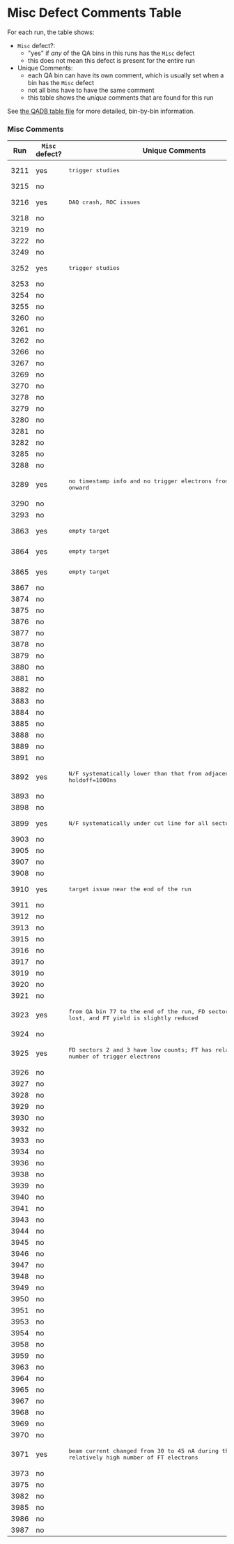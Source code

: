 # Misc Defect Comments Table

For each run, the table shows:
- `Misc` defect?:
  - "yes" if _any_ of the QA bins in this runs has the `Misc` defect
  - this does not mean this defect is present for the entire run
- Unique Comments:
  - each QA bin can have its own comment, which is usually set when a bin has the `Misc` defect
  - not all bins have to have the same comment
  - this table shows the _unique_ comments that are found for this run

See [the QADB table file](qaTree.json.table) for more detailed, bin-by-bin information.

### Misc Comments

| Run | `Misc` defect? | Unique Comments |
| --- | ---            | ---             |
| 3211       | yes   | <pre>trigger studies</pre> |
| 3215       | no    |  |
| 3216       | yes   | <pre>DAQ crash, ROC issues</pre> |
| 3218       | no    |  |
| 3219       | no    |  |
| 3222       | no    |  |
| 3249       | no    |  |
| 3252       | yes   | <pre>trigger studies</pre> |
| 3253       | no    |  |
| 3254       | no    |  |
| 3255       | no    |  |
| 3260       | no    |  |
| 3261       | no    |  |
| 3262       | no    |  |
| 3266       | no    |  |
| 3267       | no    |  |
| 3269       | no    |  |
| 3270       | no    |  |
| 3278       | no    |  |
| 3279       | no    |  |
| 3280       | no    |  |
| 3281       | no    |  |
| 3282       | no    |  |
| 3285       | no    |  |
| 3288       | no    |  |
| 3289       | yes   | <pre>no timestamp info and no trigger electrons from QA bin 36 onward</pre> |
| 3290       | no    |  |
| 3293       | no    |  |
| 3863       | yes   | <pre>empty target</pre> |
| 3864       | yes   | <pre>empty target</pre> |
| 3865       | yes   | <pre>empty target</pre> |
| 3867       | no    |  |
| 3874       | no    |  |
| 3875       | no    |  |
| 3876       | no    |  |
| 3877       | no    |  |
| 3878       | no    |  |
| 3879       | no    |  |
| 3880       | no    |  |
| 3881       | no    |  |
| 3882       | no    |  |
| 3883       | no    |  |
| 3884       | no    |  |
| 3885       | no    |  |
| 3888       | no    |  |
| 3889       | no    |  |
| 3891       | no    |  |
| 3892       | yes   | <pre>N/F systematically lower than that from adjacent runs; DC reg1 holdoff=1000ns</pre> |
| 3893       | no    |  |
| 3898       | no    |  |
| 3899       | yes   | <pre>N/F systematically under cut line for all sectors</pre> |
| 3903       | no    |  |
| 3905       | no    |  |
| 3907       | no    |  |
| 3908       | no    |  |
| 3910       | yes   | <pre>target issue near the end of the run</pre> |
| 3911       | no    |  |
| 3912       | no    |  |
| 3913       | no    |  |
| 3915       | no    |  |
| 3916       | no    |  |
| 3917       | no    |  |
| 3919       | no    |  |
| 3920       | no    |  |
| 3921       | no    |  |
| 3923       | yes   | <pre>from QA bin 77 to the end of the run, FD sector 3 yield is lost, and FT yield is slightly reduced</pre> |
| 3924       | no    |  |
| 3925       | yes   | <pre>FD sectors 2 and 3 have low counts; FT has relatively large number of trigger electrons</pre> |
| 3926       | no    |  |
| 3927       | no    |  |
| 3928       | no    |  |
| 3929       | no    |  |
| 3930       | no    |  |
| 3932       | no    |  |
| 3933       | no    |  |
| 3934       | no    |  |
| 3936       | no    |  |
| 3938       | no    |  |
| 3939       | no    |  |
| 3940       | no    |  |
| 3941       | no    |  |
| 3943       | no    |  |
| 3944       | no    |  |
| 3945       | no    |  |
| 3946       | no    |  |
| 3947       | no    |  |
| 3948       | no    |  |
| 3949       | no    |  |
| 3950       | no    |  |
| 3951       | no    |  |
| 3953       | no    |  |
| 3954       | no    |  |
| 3958       | no    |  |
| 3959       | no    |  |
| 3963       | no    |  |
| 3964       | no    |  |
| 3965       | no    |  |
| 3967       | no    |  |
| 3968       | no    |  |
| 3969       | no    |  |
| 3970       | no    |  |
| 3971       | yes   | <pre>beam current changed from 30 to 45 nA during this run; relatively high number of FT electrons</pre> |
| 3973       | no    |  |
| 3975       | no    |  |
| 3982       | no    |  |
| 3985       | no    |  |
| 3986       | no    |  |
| 3987       | no    |  |
